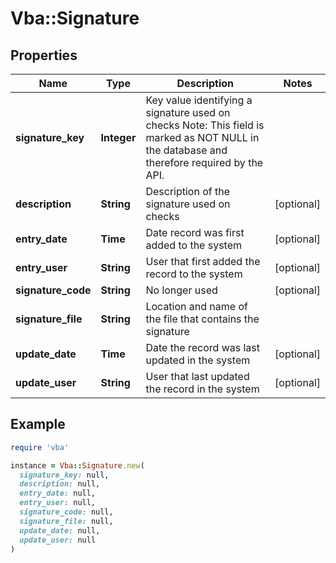 # Vba::Signature

## Properties

| Name | Type | Description | Notes |
| ---- | ---- | ----------- | ----- |
| **signature_key** | **Integer** | Key value identifying a signature used on checks Note: This field is marked as NOT NULL in the database and therefore required by the API. |  |
| **description** | **String** | Description of the signature used on checks | [optional] |
| **entry_date** | **Time** | Date record was first added to the system | [optional] |
| **entry_user** | **String** | User that first added the record to the system | [optional] |
| **signature_code** | **String** | No longer used | [optional] |
| **signature_file** | **String** | Location and name of the file that contains the signature |  |
| **update_date** | **Time** | Date the record was last updated in the system | [optional] |
| **update_user** | **String** | User that last updated the record in the system | [optional] |

## Example

```ruby
require 'vba'

instance = Vba::Signature.new(
  signature_key: null,
  description: null,
  entry_date: null,
  entry_user: null,
  signature_code: null,
  signature_file: null,
  update_date: null,
  update_user: null
)
```

